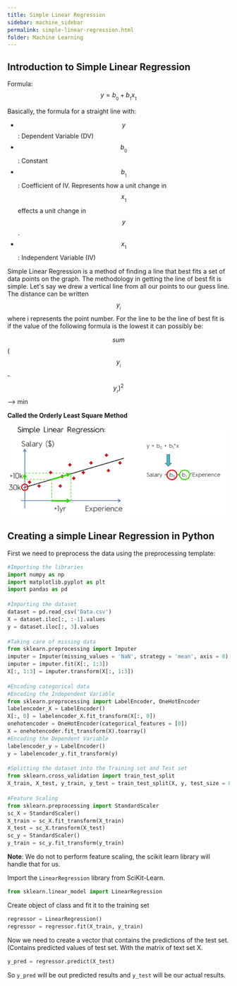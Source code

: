 ```yaml
---
title: Simple Linear Regression
sidebar: machine_sidebar
permalink: simple-linear-regression.html
folder: Machine Learning
---
```


<script src="https://cdnjs.cloudflare.com/ajax/libs/mathjax/2.7.0/MathJax.js?config=TeX-AMS-MML_HTMLorMML" type="text/javascript"></script>

## Introduction to Simple Linear Regression

Formula: $$y= b_{_0} + b_{_1}x_{_1}$$

Basically, the formula for a straight line with:

- $$y$$ : Dependent Variable (DV)
- $$b_{_0}$$ : Constant
- $$b_{_1}$$ : Coefficient of IV. Represents how a unit change in $$x_{_1}$$ effects a unit change in $$y$$.
- $$x_{_1}$$ : Independent Variable (IV)

  
Simple Linear Regression is a method of finding a line that best fits a set of data points on the graph. The methodology in getting the line of best fit is simple. Let's say we drew a vertical line from all our points to our guess line. The distance can be written $$y_{_i}$$ where i represents the point number. For the line to be the line of best fit is if the value of the following formula is the lowest it can possibly be:
  
$$sum$$ ($$y_{_i}$$ - $$y_{_r})^2$$  --> min

**Called the Orderly Least Square Method**

<img src="\images\machine-learning\regression\simplereg.png" alt="Simple Linear Regression">

## Creating a simple Linear Regression in Python 

First we need to preprocess the data using the preprocessing template:

~~~ python
#Importing the libraries
import numpy as np
import matplotlib.pyplot as plt
import pandas as pd

#Importing the dataset
dataset = pd.read_csv('Data.csv')
X = dataset.iloc[:, :-1].values
y = dataset.iloc[:, 3].values
                
#Taking care of missing data
from sklearn.preprocessing import Imputer
imputer = Imputer(missing_values = 'NaN', strategy = 'mean', axis = 0)
imputer = imputer.fit(X[:, 1:3])
X[:, 1:3] = imputer.transform(X[:, 1:3])

#Encoding categorical data
#Encoding the Independent Variable
from sklearn.preprocessing import LabelEncoder, OneHotEncoder
labelencoder_X = LabelEncoder()
X[:, 0] = labelencoder_X.fit_transform(X[:, 0])
onehotencoder = OneHotEncoder(categorical_features = [0])
X = onehotencoder.fit_transform(X).toarray()
#Encoding the Dependent Variable
labelencoder_y = LabelEncoder()
y = labelencoder_y.fit_transform(y)

#Splitting the dataset into the Training set and Test set
from sklearn.cross_validation import train_test_split
X_train, X_test, y_train, y_test = train_test_split(X, y, test_size = 0.2, random_state = 0)

#Feature Scaling
from sklearn.preprocessing import StandardScaler
sc_X = StandardScaler()
X_train = sc_X.fit_transform(X_train)
X_test = sc_X.transform(X_test)
sc_y = StandardScaler()
y_train = sc_y.fit_transform(y_train)
~~~

**Note**: We do not to perform feature scaling, the scikit learn library will handle that for us.
  
Import the  `LinearRegression` library from SciKit-Learn.

~~~ python 
from sklearn.linear_model import LinearRegression
~~~

Create object of class and fit it to the training set 

~~~ python
regressor = LinearRegression()
regressor = regressor.fit(X_train, y_train)
~~~

Now we need to create a vector that contains the predictions of the test set. (Contains predicted values of test set. With the matrix of text set X.

~~~ python 
y_pred = regressor.predict(X_test)
~~~

So `y_pred` will be out predicted results and `y_test` will be our actual results.